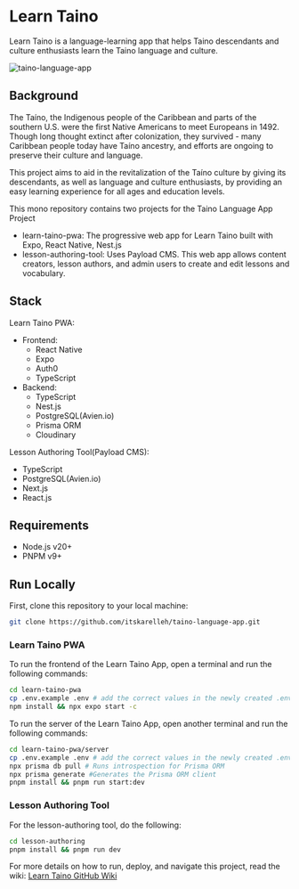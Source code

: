 # Learn Taino
Learn Taino is a language-learning app that helps Taino descendants and culture enthusiasts learn the Taino language and culture.

![taino-language-app](https://github.com/user-attachments/assets/3f942bc5-f779-4efb-9a44-47ff3251894e)

## Background
The Taíno, the Indigenous people of the Caribbean and parts of the southern U.S. were the first Native Americans to meet Europeans in 1492. Though long thought extinct after colonization, they survived - many Caribbean people today have Taíno ancestry, and efforts are ongoing to preserve their culture and language.

This project aims to aid in the revitalization of the Taíno culture by giving its descendants, as well as language and culture enthusiasts, by providing an easy learning experience for all ages and education levels.

This mono repository contains two projects for the Taino Language App Project
- learn-taino-pwa: The progressive web app for Learn Taino built with Expo, React Native, Nest.js
- lesson-authoring-tool: Uses Payload CMS. This web app allows content creators, lesson authors, and admin users to create and edit lessons and vocabulary.

## Stack 
Learn Taino PWA:
- Frontend:
    - React Native
    - Expo
    - Auth0
    - TypeScript
- Backend:
    - TypeScript
    - Nest.js
    - PostgreSQL(Avien.io)
    - Prisma ORM
    - Cloudinary
 
 Lesson Authoring Tool(Payload CMS):
 - TypeScript
 - PostgreSQL(Avien.io)
 - Next.js
 - React.js

## Requirements
- Node.js v20+
- PNPM v9+

## Run Locally

First, clone this repository to your local machine:
```bash
git clone https://github.com/itskarelleh/taino-language-app.git
```

### Learn Taino PWA
To run the frontend of the Learn Taino App, open a terminal and run the following commands:
```zsh
cd learn-taino-pwa
cp .env.example .env # add the correct values in the newly created .env file
npm install && npx expo start -c
```

To run the server of the Learn Taino App, open another terminal and run the following commands:
```zsh
cd learn-taino-pwa/server
cp .env.example .env # add the correct values in the newly created .env file
npx prisma db pull # Runs introspection for Prisma ORM
npx prisma generate #Generates the Prisma ORM client 
pnpm install && pnpm run start:dev
```
### Lesson Authoring Tool
For the lesson-authoring tool, do the following:
```zsh
cd lesson-authoring
pnpm install && pnpm run dev
```

For more details on how to run, deploy, and navigate this project, read the wiki: [Learn Taino GitHub Wiki](https://github.com/itskarelleh/taino-language-app/wiki)
